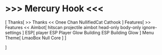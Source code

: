# >>> Mercury Hook <<<
[
    Thanks[
      >> Thanks <<
      Onee Chan
      NullifiedCat
      Cathook
    ]
    Features[
        >> Features <<
        Aimbot[
          hitscan
          projectile aimbot
          head-only
          body-only
          ignore-settings
        ]
        ESP[
          player ESP
          Player Glow
          Building ESP
          Building Glow
        ]
        Menu Theme[
          LmaoBox
          Null Core
        ]
      ]

]



